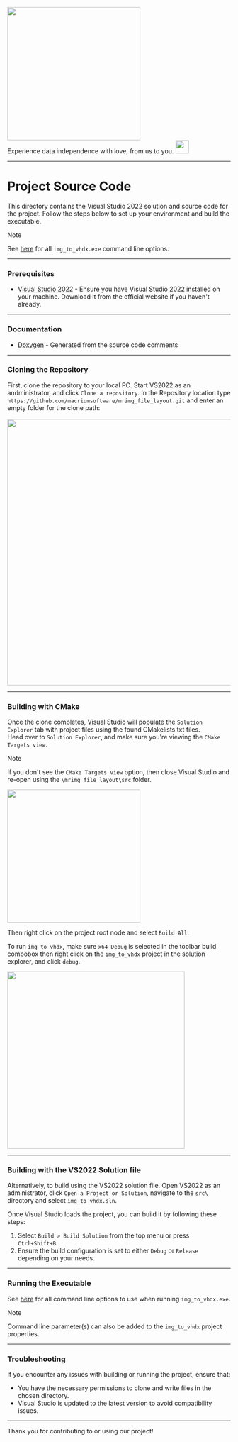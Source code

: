 <img src="../assets/ReflectX.png" width="300"> <br>Experience data independence with love, from us to you. <img src="../assets/Love_Heart_symbol.svg" width="30">

***
# Project Source Code

This directory contains the Visual Studio 2022 solution and source code for the project. Follow the steps below to set up your environment and build the executable.

> [!NOTE]
> See [here](IMG_TO_VHDX.md) for all `img_to_vhdx.exe` command line options.
***
### Prerequisites

- [Visual Studio 2022](https://visualstudio.microsoft.com/vs/) - Ensure you have Visual Studio 2022 installed on your machine. Download it from the official website if you haven't already.

***
### Documentation

- [Doxygen](https://macrium.github.io/mrimgx_file_layout/doxygen/html/files.html) - Generated from the source code comments
***



### Cloning the Repository

First, clone the repository to your local PC. Start VS2022 as an andministrator, and click `Clone a repository`. 
In the Repository location type `https://github.com/macriumsoftware/mrimg_file_layout.git` and enter an empty folder for the clone path:  <br><br>
<img src="../assets/repo_clone.png" width="600">
***
### Building with CMake

Once the clone completes, Visual Studio will populate the `Solution Explorer` tab with project files using the found CMakelists.txt files.  
Head over to `Solution Explorer`, and make sure you're viewing the `CMake Targets view`. 

> [!NOTE]
> If you don't see the `CMake Targets view` option, then close Visual Studio and re-open using the `\mrimg_file_layout\src` folder. 

<img src="../assets/cmake.png" width="300">

Then right click on the project root node and select `Build All`.

To run `img_to_vhdx`, make sure `x64 Debug` is selected in the toolbar build combobox then right click on the `img_to_vhdx` project in the solution explorer, and click `debug`.

<img src="../assets/cmake_debug.png" width="400">
  

***
### Building with the VS2022 Solution file

Alternatively, to build using the VS2022 solution file. Open VS2022 as an administrator,  click `Open a Project or Solution`, navigate to the `src\` directory and select `img_to_vhdx.sln`. 

Once Visual Studio loads the project, you can build it by following these steps:

1. Select `Build > Build Solution` from the top menu or press `Ctrl+Shift+B`.
2. Ensure the build configuration is set to either `Debug` or `Release` depending on your needs.
***
### Running the Executable

See [here](IMG_TO_VHDX.md) for all command line options to use when running `img_to_vhdx.exe`. 
> [!NOTE]
> Command line parameter(s) can also be added to the `img_to_vhdx` project properties.
***
### Troubleshooting

If you encounter any issues with building or running the project, ensure that:

- You have the necessary permissions to clone and write files in the chosen directory.
- Visual Studio is updated to the latest version to avoid compatibility issues.
***
Thank you for contributing to or using our project!
